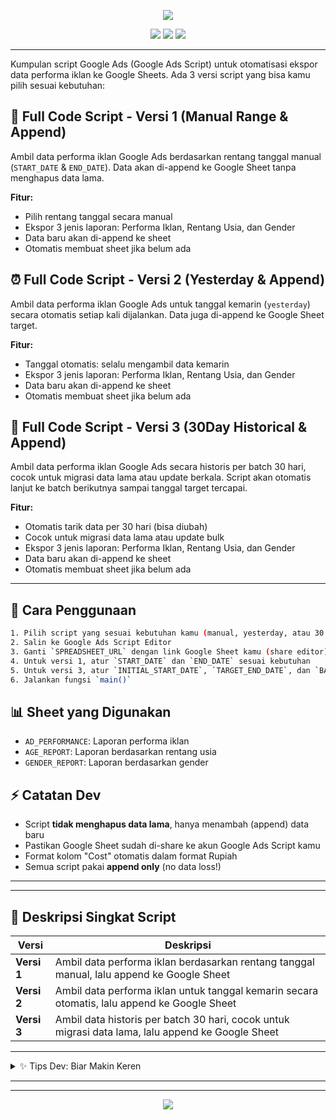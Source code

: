 
<p align="center">
	<img src="https://readme-typing-svg.demolab.com?font=Fira+Code&size=22&pause=1000&color=36BCF7&center=true&vCenter=true&width=440&lines=ScriptAds+🚀+Google+Ads+to+Google+Sheets"/>
</p>

<p align="center">
	<img src="https://img.shields.io/badge/Google%20Ads%20Script-Automation-blue?style=for-the-badge"/>
	<img src="https://img.shields.io/badge/Google%20Sheets-Integration-green?style=for-the-badge"/>
	<img src="https://img.shields.io/badge/Append%20Only-No%20Data%20Loss-orange?style=for-the-badge"/>
</p>

---

Kumpulan script Google Ads (Google Ads Script) untuk otomatisasi ekspor data performa iklan ke Google Sheets. Ada 3 versi script yang bisa kamu pilih sesuai kebutuhan:


## 📝 Full Code Script - Versi 1 (Manual Range & Append)
Ambil data performa iklan Google Ads berdasarkan rentang tanggal manual (`START_DATE` & `END_DATE`). Data akan di-append ke Google Sheet tanpa menghapus data lama.

**Fitur:**
- Pilih rentang tanggal secara manual
- Ekspor 3 jenis laporan: Performa Iklan, Rentang Usia, dan Gender
- Data baru akan di-append ke sheet
- Otomatis membuat sheet jika belum ada


## ⏰ Full Code Script - Versi 2 (Yesterday & Append)
Ambil data performa iklan Google Ads untuk tanggal kemarin (`yesterday`) secara otomatis setiap kali dijalankan. Data juga di-append ke Google Sheet target.

**Fitur:**
- Tanggal otomatis: selalu mengambil data kemarin
- Ekspor 3 jenis laporan: Performa Iklan, Rentang Usia, dan Gender
- Data baru akan di-append ke sheet
- Otomatis membuat sheet jika belum ada

## 📅 Full Code Script - Versi 3 (30Day Historical & Append)
Ambil data performa iklan Google Ads secara historis per batch 30 hari, cocok untuk migrasi data lama atau update berkala. Script akan otomatis lanjut ke batch berikutnya sampai tanggal target tercapai.

**Fitur:**
- Otomatis tarik data per 30 hari (bisa diubah)
- Cocok untuk migrasi data lama atau update bulk
- Ekspor 3 jenis laporan: Performa Iklan, Rentang Usia, dan Gender
- Data baru akan di-append ke sheet
- Otomatis membuat sheet jika belum ada


---

## 🚦 Cara Penggunaan
```bash
1. Pilih script yang sesuai kebutuhan kamu (manual, yesterday, atau 30 hari historis)
2. Salin ke Google Ads Script Editor
3. Ganti `SPREADSHEET_URL` dengan link Google Sheet kamu (share editor)
4. Untuk versi 1, atur `START_DATE` dan `END_DATE` sesuai kebutuhan
5. Untuk versi 3, atur `INITIAL_START_DATE`, `TARGET_END_DATE`, dan `BATCH_DAYS` jika perlu
6. Jalankan fungsi `main()`
```


## 📊 Sheet yang Digunakan
- `AD_PERFORMANCE`: Laporan performa iklan
- `AGE_REPORT`: Laporan berdasarkan rentang usia
- `GENDER_REPORT`: Laporan berdasarkan gender


## ⚡ Catatan Dev
- Script **tidak menghapus data lama**, hanya menambah (append) data baru
- Pastikan Google Sheet sudah di-share ke akun Google Ads Script kamu
- Format kolom "Cost" otomatis dalam format Rupiah
- Semua script pakai **append only** (no data loss!)

---


---

## 🎯 Deskripsi Singkat Script

| Versi | Deskripsi |
|-------|-----------|
| **Versi 1** | Ambil data performa iklan berdasarkan rentang tanggal manual, lalu append ke Google Sheet |
| **Versi 2** | Ambil data performa iklan untuk tanggal kemarin secara otomatis, lalu append ke Google Sheet |
| **Versi 3** | Ambil data historis per batch 30 hari, cocok untuk migrasi data lama, lalu append ke Google Sheet |

---

<details>
<summary>✨ Tips Dev: Biar Makin Keren</summary>

- Gunakan [VS Code](https://code.visualstudio.com/) biar ngoding makin nyaman
- Commit dengan pesan yang jelas, misal: `feat: add 30Day historical script`
- Pakai badge & animasi di README biar repo makin standout
- Share repo ke teman dev lain 🚀

</details>

---


---

<p align="center">
	<img src="https://readme-typing-svg.demolab.com?font=Fira+Code&size=18&pause=1000&color=F7B801&center=true&vCenter=true&width=380&lines=Dibuat+oleh:+[adi]+|+Update:+21+Oktober+2025"/>
</p>
